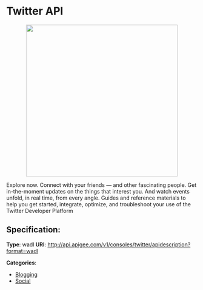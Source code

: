 # Twitter API
<p align="center">
    <img width="400" src="https://raw.githubusercontent.com/apis-list/apis-list/apis/twitter-api/logo_256x256.png" />
</p>

Explore now. Connect with your friends — and other fascinating people.  Get in-the-moment updates on the things that interest you. And watch events unfold, in real time, from every angle. Guides and reference materials to help you get started, integrate, optimize, and troubleshoot your use of the Twitter Developer Platform

## Specification:
**Type**: wadl
**URI**: http://api.apigee.com/v1/consoles/twitter/apidescription?format=wadl


**Categories**:
- [Blogging](https://github.com/apis-list/apis-list#blogging)
- [Social](https://github.com/apis-list/apis-list#social)



